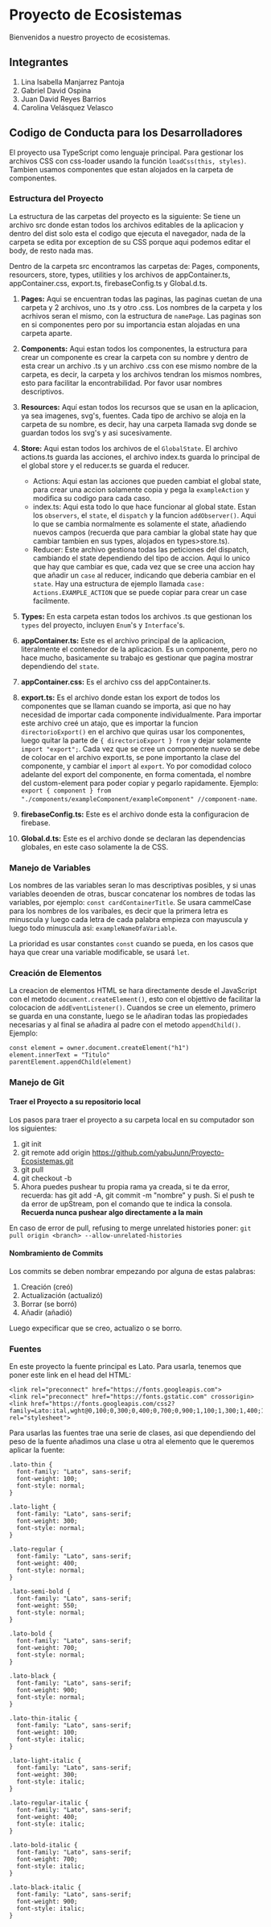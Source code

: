 # Proyecto de Ecosistemas
Bienvenidos a nuestro proyecto de ecosistemas.
## Integrantes
1. Lina Isabella Manjarrez Pantoja
2. Gabriel David Ospina
3. Juan David Reyes Barrios
4. Carolina Velásquez Velasco
## Codigo de Conducta para los Desarrolladores
El proyecto usa TypeScript como lenguaje principal. Para gestionar los archivos CSS con css-loader usando la función `loadCss(this, styles)`. Tambien usamos componentes que estan alojados en la carpeta de componentes.
### Estructura del Proyecto

La estructura de las carpetas del proyecto es la siguiente: Se tiene un archivo src donde estan todos los archivos editables de la aplicacion y dentro del dist solo esta el codigo que ejecuta el navegador, nada de la carpeta se edita por exception de su CSS porque aqui podemos editar el body, de resto nada mas.

Dentro de la carpeta src encontramos las carpetas de: Pages, components, resourcers, store, types, utilities y los archivos de appContainer.ts, appContainer.css, export.ts, firebaseConfig.ts y Global.d.ts.

1. **Pages:** Aqui se encuentran todas las paginas, las paginas cuetan de una carpeta y 2 archivos, uno .ts y otro .css. Los nombres de la carpeta y los acrhivos seran el mismo, con la estructura de `namePage`. Las paginas son en si componentes pero por su importancia estan alojadas en una carpeta aparte. 

2. **Components:** Aqui estan todos los componentes, la estructura para crear un componente es crear la carpeta con su nombre y dentro de esta crear un archivo .ts y un archivo .css con ese mismo nombre de la carpeta, es decir, la carpeta y los archivos tendran los mismos nombres, esto para facilitar la encontrabilidad. Por favor usar nombres descriptivos.
3. **Resources:** Aquí estan todos los recursos que se usan en la aplicacion, ya sea imagenes, svg's, fuentes. Cada tipo de archivo se aloja en la carpeta de su nombre, es decir, hay una carpeta llamada svg donde se guardan todos los svg's y asi sucesivamente.
4. **Store:** Aqui estan todos los archivos de el `GlobalState`. El archivo actions.ts guarda las acciones, el archivo index.ts guarda lo principal de el global store y el reducer.ts se guarda el reducer.
    * Actions: Aqui estan las acciones que pueden cambiat el global state, para crear una accion solamente copia y pega la `exampleAction` y modifica su codigo para cada caso.
    * index.ts: Aqui esta todo lo que hace funcionar al global state. Estan los `observers`, el `state`, el `dispatch` y la funcion `addObserver()`. Aqui lo que se cambia normalmente es solamente el state, añadiendo nuevos campos (recuerda que para cambiar la global state hay que cambiar tambien en sus types, alojados en types>store.ts).
    * Reducer: Este archivo gestiona todas las peticiones del dispatch, cambiando el state dependiendo del tipo de accion. Aqui lo unico que hay que cambiar es que, cada vez que se cree una accion hay que añadir un `case` al reducer, indicando que deberia cambiar en el `state`. Hay una estructura de ejemplo llamada `case: Actions.EXAMPLE_ACTION` que se puede copiar para crear un case facilmente.
5. **Types:** En esta carpeta estan todos los archivos .ts que gestionan los `types` del proyecto, incluyen `Enum`'s y `Interface`'s.
6. **appContainer.ts:** Este es el archivo principal de la aplicacion, literalmente el contenedor de la aplicacion. Es un componente, pero no hace mucho, basicamente su trabajo es gestionar que pagina mostrar dependiendo del `state`.
7. **appContainer.css:**  Es el archivo css del appContainer.ts.
8. **export.ts:** Es el archivo donde estan los export de todos los componentes que se llaman cuando se importa, asi que no hay necesidad de importar cada componente individualmente. Para importar este archivo creé un atajo, que es importar la funcion `directorioExport()` en el archivo que quiras usar los componentes, luego quitar la parte de `{ directorioExport } from` y dejar solamente `import "export";`. Cada vez que se cree un componente nuevo se debe de colocar en el archivo export.ts, se pone importanto la clase del componente, y cambiar el `import` al `export`. Yo por comodidad coloco adelante del export del componente, en forma comentada, el nombre del custom-element para poder copiar y pegarlo rapidamente. Ejemplo: `export { component } from "./components/exampleComponent/exampleComponent" //component-name`.
9. **firebaseConfig.ts:** Este es el archivo donde esta la configuracion de firebase.
10. **Global.d.ts:** Este es el archivo donde se declaran las dependencias globales, en este caso solamente la de CSS.

### Manejo de Variables

Los nombres de las variables seran lo mas descriptivas posibles, y si unas variables deoenden de otras, buscar concatenar los nombres de todas las variables, por ejemplo: `const cardContainerTitle`. Se usara cammelCase para los nombres de los varibales, es decir que la primera letra es minuscula y luego cada letra de cada palabra empieza con mayuscula y luego todo minuscula asi: `exampleNameOfaVariable`.

La prioridad es usar constantes `const` cuando se pueda, en los casos que haya que crear una variable modificable, se usará `let`.

### Creación de Elementos

La creacion de elementos HTML se hara directamente desde el JavaScript con el metodo `document.createElement()`, esto con el objettivo de facilitar la colocacion de `addEventListener()`. Cuandos se cree un elemento, primero se guarda en una constante, luego se le añadiran todas las propiedades necesarias y al final se añadira al padre con el metodo `appendChild()`. Ejemplo:

``` 
const element = owner.document.createElement("h1")
element.innerText = "Titulo"
parentElement.appendChild(element)
```

### Manejo de Git

#### Traer el Proyecto a su repositorio local

Los pasos para traer el proyecto a su carpeta local en su computador son los siguientes:

1. git init
2. git remote add origin https://github.com/yabuJunn/Proyecto-Ecosistemas.git
3. git pull 
4. git checkout -b <nombre de la rama donde se va a trabajar>
5. Ahora puedes pushear tu propia rama ya creada, si te da error, recuerda: has git add -A, git commit -m "nombre" y push. Si el push te da error de upStream, pon el comando que te indica la consola.
**Recuerda nunca pushear algo directamente a la main**

En caso de error de pull, refusing to merge unrelated histories poner: `git pull origin <branch> --allow-unrelated-histories`

#### Nombramiento de Commits

Los commits se deben nombrar empezando por alguna de estas palabras:
1. Creación (creó)
2. Actualización (actualizó)
3. Borrar (se borró)
4. Añadir (añadió)

Luego expecificar que se creo, actualizo o se borro.

### Fuentes
En este proyecto la fuente principal es Lato. Para usarla, tenemos que poner este link en el head del HTML:
```
<link rel="preconnect" href="https://fonts.googleapis.com">
<link rel="preconnect" href="https://fonts.gstatic.com" crossorigin>
<link href="https://fonts.googleapis.com/css2?family=Lato:ital,wght@0,100;0,300;0,400;0,700;0,900;1,100;1,300;1,400;1,700;1,900&display=swap" rel="stylesheet">
```

Para usarlas las fuentes trae una serie de clases, asi que dependiendo del peso de la fuente añadimos una clase u otra al elemento que le queremos aplicar la fuente:
```
.lato-thin {
  font-family: "Lato", sans-serif;
  font-weight: 100;
  font-style: normal;
}

.lato-light {
  font-family: "Lato", sans-serif;
  font-weight: 300;
  font-style: normal;
}

.lato-regular {
  font-family: "Lato", sans-serif;
  font-weight: 400;
  font-style: normal;
}

.lato-semi-bold {
  font-family: "Lato", sans-serif;
  font-weight: 550;
  font-style: normal;
}

.lato-bold {
  font-family: "Lato", sans-serif;
  font-weight: 700;
  font-style: normal;
}

.lato-black {
  font-family: "Lato", sans-serif;
  font-weight: 900;
  font-style: normal;
}

.lato-thin-italic {
  font-family: "Lato", sans-serif;
  font-weight: 100;
  font-style: italic;
}

.lato-light-italic {
  font-family: "Lato", sans-serif;
  font-weight: 300;
  font-style: italic;
}

.lato-regular-italic {
  font-family: "Lato", sans-serif;
  font-weight: 400;
  font-style: italic;
}

.lato-bold-italic {
  font-family: "Lato", sans-serif;
  font-weight: 700;
  font-style: italic;
}

.lato-black-italic {
  font-family: "Lato", sans-serif;
  font-weight: 900;
  font-style: italic;
}

```